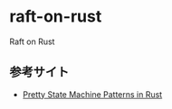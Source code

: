 # raft-on-rust
Raft on Rust

## 参考サイト

- [Pretty State Machine Patterns in Rust](https://hoverbear.org/2016/10/12/rust-state-machine-pattern/)
